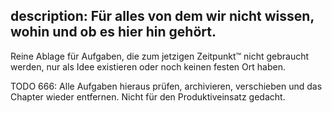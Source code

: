 description: Für alles von dem wir nicht wissen, wohin und ob es hier hin gehört.
---
Reine Ablage für Aufgaben, die zum jetzigen Zeitpunkt™ nicht gebraucht werden, nur als Idee
existieren oder noch keinen festen Ort haben.

TODO 666: Alle Aufgaben hieraus prüfen, archivieren, verschieben und das Chapter wieder entfernen.
Nicht für den Produktiveinsatz gedacht. 